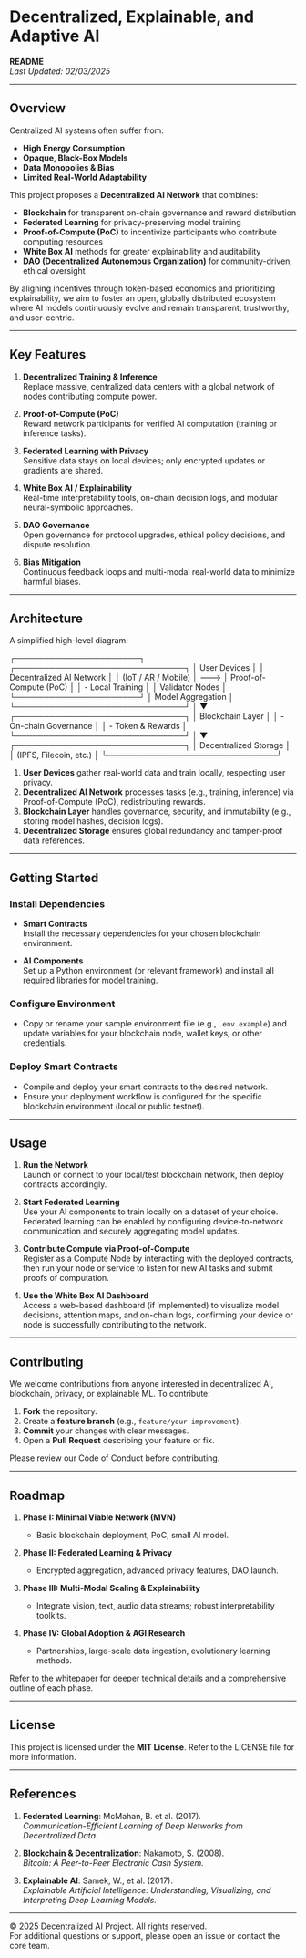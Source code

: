 # Decentralized, Explainable, and Adaptive AI

**README**  
*Last Updated: 02/03/2025*

---

## Overview

Centralized AI systems often suffer from:

- **High Energy Consumption**  
- **Opaque, Black-Box Models**  
- **Data Monopolies & Bias**  
- **Limited Real-World Adaptability**

This project proposes a **Decentralized AI Network** that combines:
- **Blockchain** for transparent on-chain governance and reward distribution  
- **Federated Learning** for privacy-preserving model training  
- **Proof-of-Compute (PoC)** to incentivize participants who contribute computing resources  
- **White Box AI** methods for greater explainability and auditability  
- **DAO (Decentralized Autonomous Organization)** for community-driven, ethical oversight

By aligning incentives through token-based economics and prioritizing explainability, we aim to foster an open, globally distributed ecosystem where AI models continuously evolve and remain transparent, trustworthy, and user-centric.

---

## Key Features

1. **Decentralized Training & Inference**  
   Replace massive, centralized data centers with a global network of nodes contributing compute power.

2. **Proof-of-Compute (PoC)**  
   Reward network participants for verified AI computation (training or inference tasks).

3. **Federated Learning with Privacy**  
   Sensitive data stays on local devices; only encrypted updates or gradients are shared.

4. **White Box AI / Explainability**  
   Real-time interpretability tools, on-chain decision logs, and modular neural-symbolic approaches.

5. **DAO Governance**  
   Open governance for protocol upgrades, ethical policy decisions, and dispute resolution.

6. **Bias Mitigation**  
   Continuous feedback loops and multi-modal real-world data to minimize harmful biases.

---

## Architecture

A simplified high-level diagram:

┌──────────────────────┐       ┌──────────────────────────────┐
│    User Devices      │       │   Decentralized AI Network   │
│ (IoT / AR / Mobile)  │  ---> │  Proof-of-Compute (PoC)      │
│   - Local Training   │       │  Validator Nodes             │
└──────────────────────┘       │  Model Aggregation           │
                               └──────────────────────────────┘
                                         │
                                         ▼
                               ┌──────────────────────────────┐
                               │       Blockchain Layer       │
                               │     - On-chain Governance    │
                               │     - Token & Rewards        │
                               └──────────────────────────────┘
                                         │
                                         ▼
                               ┌──────────────────────────────┐
                               │  Decentralized Storage       │
                               │  (IPFS, Filecoin, etc.)      │
                               └──────────────────────────────┘


1. **User Devices** gather real-world data and train locally, respecting user privacy.  
2. **Decentralized AI Network** processes tasks (e.g., training, inference) via Proof-of-Compute (PoC), redistributing rewards.  
3. **Blockchain Layer** handles governance, security, and immutability (e.g., storing model hashes, decision logs).  
4. **Decentralized Storage** ensures global redundancy and tamper-proof data references.

---

## Getting Started

### Install Dependencies

- **Smart Contracts**  
  Install the necessary dependencies for your chosen blockchain environment.  

- **AI Components**  
  Set up a Python environment (or relevant framework) and install all required libraries for model training.

### Configure Environment

- Copy or rename your sample environment file (e.g., `.env.example`) and update variables for your blockchain node, wallet keys, or other credentials.

### Deploy Smart Contracts

- Compile and deploy your smart contracts to the desired network.  
- Ensure your deployment workflow is configured for the specific blockchain environment (local or public testnet).

---

## Usage

1. **Run the Network**  
   Launch or connect to your local/test blockchain network, then deploy contracts accordingly.

2. **Start Federated Learning**  
   Use your AI components to train locally on a dataset of your choice. Federated learning can be enabled by configuring device-to-network communication and securely aggregating model updates.

3. **Contribute Compute via Proof-of-Compute**  
   Register as a Compute Node by interacting with the deployed contracts, then run your node or service to listen for new AI tasks and submit proofs of computation.

4. **Use the White Box AI Dashboard**  
   Access a web-based dashboard (if implemented) to visualize model decisions, attention maps, and on-chain logs, confirming your device or node is successfully contributing to the network.

---

## Contributing

We welcome contributions from anyone interested in decentralized AI, blockchain, privacy, or explainable ML. To contribute:

1. **Fork** the repository.  
2. Create a **feature branch** (e.g., `feature/your-improvement`).  
3. **Commit** your changes with clear messages.  
4. Open a **Pull Request** describing your feature or fix.

Please review our Code of Conduct before contributing.

---

## Roadmap

1. **Phase I: Minimal Viable Network (MVN)**  
   - Basic blockchain deployment, PoC, small AI model.

2. **Phase II: Federated Learning & Privacy**  
   - Encrypted aggregation, advanced privacy features, DAO launch.

3. **Phase III: Multi-Modal Scaling & Explainability**  
   - Integrate vision, text, audio data streams; robust interpretability toolkits.

4. **Phase IV: Global Adoption & AGI Research**  
   - Partnerships, large-scale data ingestion, evolutionary learning methods.

Refer to the whitepaper for deeper technical details and a comprehensive outline of each phase.

---

## License

This project is licensed under the **MIT License**. Refer to the LICENSE file for more information.

---

## References

1. **Federated Learning**: McMahan, B. et al. (2017).  
   *Communication-Efficient Learning of Deep Networks from Decentralized Data.*  

2. **Blockchain & Decentralization**: Nakamoto, S. (2008).  
   *Bitcoin: A Peer-to-Peer Electronic Cash System.*  

3. **Explainable AI**: Samek, W., et al. (2017).  
   *Explainable Artificial Intelligence: Understanding, Visualizing, and Interpreting Deep Learning Models.*

---

© 2025 Decentralized AI Project. All rights reserved.  
For additional questions or support, please open an issue or contact the core team.
